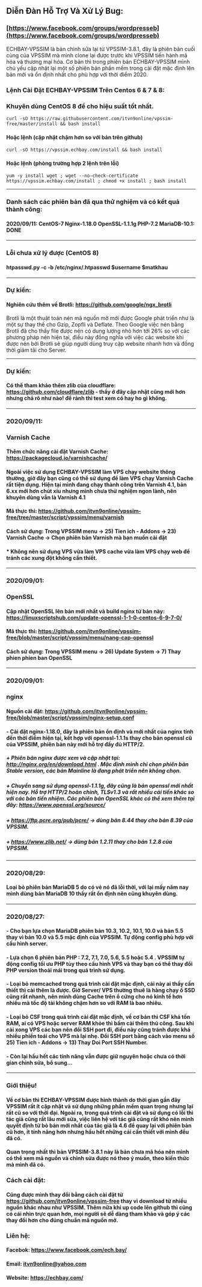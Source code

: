 ## Diễn Đàn Hỗ Trợ Và Xử Lý Bug: 
### [https://www.facebook.com/groups/wordpresseb](https://www.facebook.com/groups/wordpresseb)

ECHBAY-VPSSIM là bản chỉnh sửa lại từ VPSSIM-3.8.1, đây là phiên bản cuối cùng của VPSSIM mà mình clone lại được trước khi VPSSIM tiến hành mã hóa và thương mại hóa.
Cơ bản thì trong phiên bản ECHBAY-VPSSIM mình chủ yếu cập nhật lại một số phiên bản phần mềm trong cài đặt mặc định lên bản mới và ổn định nhất cho phù hợp với thời điểm 2020.

### Lệnh Cài Đặt ECHBAY-VPSSIM Trên Centos 6 & 7 & 8:
### Khuyên dùng CentOS 8 để cho hiệu suất tốt nhất.
```
curl -sO https://raw.githubusercontent.com/itvn9online/vpssim-free/master/install && bash install
```
#### Hoặc lệnh (cập nhật chậm hơn so với bản trên github)
```
curl -sO https://vpssim.echbay.com/install && bash install
```
#### Hoặc lệnh (phòng trường hợp 2 lệnh trên lỗi)
```
yum -y install wget ; wget --no-check-certificate https://vpssim.echbay.com/install ; chmod +x install ; bash install
```

----------------------------------------------

### Danh sách các phiên bản đã qua thử nghiệm và có kết quả thành công:
#### 2020/09/11: CentOS-7 Nginx-1.18.0 OpenSSL-1.1.1g PHP-7.2 MariaDB-10.1: DONE

----------------------------------------------

### Lỗi chưa xử lý được (CentOS 8)
#### htpasswd.py -c -b /etc/nginx/.htpasswd $username $matkhau

----------------------------------------------

### Dự kiến:
#### Nghiên cứu thêm về Brotli: https://github.com/google/ngx_brotli
Brotli là một thuật toán nén mã nguồn mở mới được Google phát triển như là một sự thay thế cho Gzip, Zopfli và Deflate. Theo Google việc nén bằng Brotli đã cho thấy file được nén có dung lượng nhỏ hơn tới 26% so với các phương pháp nén hiện tại, điều này đồng nghĩa với việc các website khi được nén bởi Brotli sẽ giúp người dùng truy cập website nhanh hơn và đồng thời giảm tải cho Server.

----------------------------------------------

### Dự kiến:
#### Có thể tham khảo thêm zlib của cloudflare: https://github.com/cloudflare/zlib - thấy ở đây cập nhật cũng mới hơn nhưng chả rõ như nào! để rảnh thì test xem có hay ho gì không.

----------------------------------------------

### 2020/09/11:
### Varnish Cache
#### Thêm chức năng cài đặt Varnish Cache: https://packagecloud.io/varnishcache/
#### Ngoài việc sử dụng ECHBAY-VPSSIM làm VPS chạy website thông thường, giờ đây bạn cũng có thể sử dụng để làm VPS chạy Varnish Cache rất tiện dụng. Hiện tại mình đang chạy thành công trên Varnish 4.1, bản 6.xx mới hơn chút xíu nhưng mình chưa thử nghiệm ngon lành, nên khuyên dùng vẫn là Varnish 4.1
#### Mã thực thi: https://github.com/itvn9online/vpssim-free/tree/master/script/vpssim/menu/varnish
#### Cách sử dụng: Trong VPSSIM menu -> 25) Tien ich - Addons -> 23) Varnish Cache -> Chọn phiên bản Varnish mà bạn muốn cài đặt
#### * Không nên sử dụng VPS vừa làm VPS cache vừa làm VPS chạy web để tránh các xung đột không cần thiết.

----------------------------------------------

### 2020/09/01:
### OpenSSL
#### Cập nhật OpenSSL lên bản mới nhất và build nginx từ bản này: https://linuxscriptshub.com/update-openssl-1-1-0-centos-6-9-7-0/
#### Mã thực thi: https://github.com/itvn9online/vpssim-free/blob/master/script/vpssim/menu/nang-cap-openssl
#### Cách sử dụng: Trong VPSSIM menu -> 26) Update System -> 7) Thay phien phien ban OpenSSL

----------------------------------------------

### 2020/09/01:
### nginx
#### Nguồn cài đặt: https://github.com/itvn9online/vpssim-free/blob/master/script/vpssim/nginx-setup.conf
#### - Cài đặt nginx-1.18.0, đây là phiên bản ổn định và mới nhất của nginx tính đến thời điểm hiện tại, kết hợp với openssl-1.1.1s thay cho bản openssl cũ của VPSSIM, phiên bản này mới hỗ trợ đầy đủ HTTP/2.
##### + Phiên bản nginx được xem và cập nhật tại: http://nginx.org/en/download.html . Mặc định mình chỉ chọn phiên bản Stable version, các bản Mainline là đang phát triển nên không chọn.
##### + Chuyển sang sử dụng openssl-1.1.1g, đây cũng là bản openssl mới nhất hiện nay. Hỗ trợ HTTP/2 hoàn chỉnh, TLSv1.3 và rất nhiều cải tiến khác so với các bản tiền nhiệm. Các phiên bản OpenSSL khác có thể xem thêm tại đây: https://www.openssl.org/source/
##### + https://ftp.pcre.org/pub/pcre/ -> dùng bản 8.44 thay cho bản 8.39 của VPSSIM.
##### + https://www.zlib.net/ -> dùng bản 1.2.11 thay cho bản 1.2.8 của VPSSIM.

----------------------------------------------

### 2020/08/29:
#### Loại bỏ phiên bản MariaDB 5 do có vẻ nó đã lỗi thời, với lại mấy năm nay mình dùng bản MariaDB 10 thấy rất ổn định nên cũng khuyên dùng.

----------------------------------------------

### 2020/08/27:
#### - Cho bạn lựa chọn MariaDB phiên bản 10.3, 10.2, 10.1, 10.0 và bản 5.5 thay vì bản 10.0 và 5.5 mặc định của VPSSIM. Tự động config phù hợp với cấu hình server.
#### - Lựa chọn 6 phiên bản PHP : 7.2, 7.1, 7.0, 5.6, 5.5 hoặc 5.4 . VPSSIM tự động config tối ưu PHP tùy theo cấu hình VPS và thay bạn có thể thay đổi PHP version thoải mái trong quá trình sử dụng.
#### - Loại bỏ memcached trong quá trình cài đặt mặc định, cái này ai thấy cần thiết thì cài thêm là được. Giờ Server/ VPS thường thuê là hàng chạy ổ SSD cũng rất nhanh, nên mình dùng Cache trên ổ cứng cho nó kinh tế hơn nhiều mà tốc độ tải không chậm hơn so với RAM là bao nhiêu.
#### - Loại bỏ CSF trong quá trình cài đặt mặc định, về cơ bản thì CSF khá tốn RAM, ai có VPS hoặc server RAM khỏe thì bấm cài thêm thủ công. Sau khi cài xong VPS các bạn nên đổi SSH port đi, điều này cũng tránh được khá nhiều phiền toái cho VPS mà lại nhẹ. Đổi SSH port bằng cách vào menu số 25) Tien ich - Addons -> 13) Thay Doi Port SSH Number.
#### - Còn lại hầu hết các tính năng vẫn được giữ nguyên hoặc chưa có thời gian chỉnh sửa, bổ sung...

----------------------------------------------

### Giới thiệu!
#### Về cơ bản thì ECHBAY-VPSSIM được hình thành do thời gian gần đây VPSSIM rất ít cập nhật và sử dụng những phần mềm quan trọng nhưng lại rất cũ so với thời đại. Ngoài ra, trong quá trình cài đặt và sử dụng có lỗi thì tác giả cũng rất lâu mới sửa, việc liên hệ với tác giả cũng rất khó nên mình quyết định từ bỏ bản mới nhất của tác giả là 4.6 để quay lại với phiên bản cũ hơn, ít tính năng hơn nhưng hầu hết những cái cần thiết với mình đều đã có.
#### Quan trọng nhất thì bản VPSSIM-3.8.1 này là bản chưa mã hóa nên mình có thể xem mã nguồn và chỉnh sửa được nó theo ý muốn, theo kiến thức mà mình đã có.
### Cách cài đặt:
#### Cũng được mình thay đổi bằng cách cài đặt từ https://github.com/itvn9online/vpssim-free thay vì download từ nhiều nguồn khác nhau như VPSSIM. Thêm nữa khi up code lên github thì cũng có cái nhìn trực quan hơn, mọi người sẽ dễ dàng tham khảo và góp ý các thay đổi hơn cho đúng chuẩn mã nguồn mở.

### Liên hệ:
#### Facebok: https://www.facebook.com/ech.bay/
#### Email: itvn9online@yahoo.com
#### Website: https://echbay.com/
